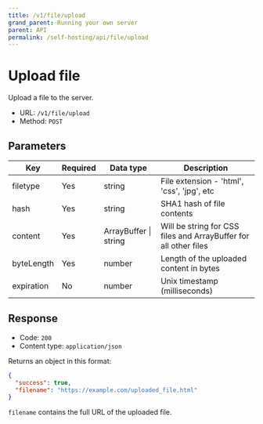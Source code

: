 ```yaml
---
title: /v1/file/upload
grand_parent: Running your own server
parent: API
permalink: /self-hosting/api/file/upload
---
```

# Upload file

Upload a file to the server.

- URL: `/v1/file/upload`
- Method: `POST`

## Parameters

| Key      | Required | Data type | Description                                                      |
|----------|----------|-----------|------------------------------------------------------------------|
| filetype | Yes      | string    | File extension - 'html', 'css', 'jpg', etc                       |
| hash     | Yes      | string    | SHA1 hash of file contents                                       |
| content  | Yes      | ArrayBuffer \| string    | Will be string for CSS files and ArrayBuffer for all other files |
| byteLength | Yes | number | Length of the uploaded content in bytes |
| expiration | No | number | Unix timestamp (milliseconds) | 

## Response

- Code: `200`
- Content type: `application/json`

Returns an object in this format:

```json
{
  "success": true,
  "filename": "https://example.com/uploaded_file.html"
}
```

`filename` contains the full URL of the uploaded file.
